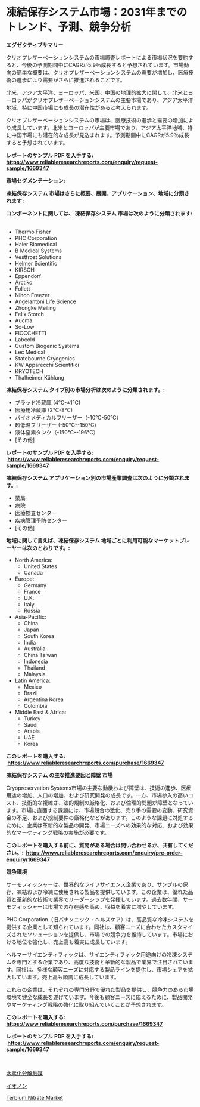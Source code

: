 <p><h1>凍結保存システム市場：2031年までのトレンド、予測、競争分析</h1></p><p><strong>エグゼクティブサマリー</strong></p>
<p><p>クリオプレザーベーションシステムの市場調査レポートによる市場状況を要約すると、今後の予測期間中にCAGRが5.9％成長すると予想されています。市場動向の簡単な概要は、クリオプレザーベーションシステムの需要が増加し、医療技術の進歩により需要がさらに推進されることです。</p><p>北米、アジア太平洋、ヨーロッパ、米国、中国の地理的拡大に関して、北米とヨーロッパがクリオプレザーベーションシステムの主要市場であり、アジア太平洋地域、特に中国市場にも成長の潜在性があると考えられます。</p><p>クリオプレザーベーションシステムの市場は、医療技術の進歩と需要の増加により成長しています。北米とヨーロッパが主要市場であり、アジア太平洋地域、特に中国市場にも潜在的な成長が見込まれます。予測期間中にCAGRが5.9％成長すると予想されています。</p></p>
<p><strong>レポートのサンプル PDF を入手する: <a href="https://www.reliableresearchreports.com/enquiry/request-sample/1669347">https://www.reliableresearchreports.com/enquiry/request-sample/1669347</a></strong></p>
<p><strong>市場セグメンテーション:</strong></p>
<p><strong> 凍結保存システム 市場はさらに概要、展開、アプリケーション、地域に分類されます :</strong></p>
<p><strong>コンポーネントに関しては、 凍結保存システム 市場は次のように分類されます: &nbsp;</strong></p>
<p><ul><li>Thermo Fisher</li><li>PHC Corporation</li><li>Haier Biomedical</li><li>B Medical Systems</li><li>Vestfrost Solutions</li><li>Helmer Scientific</li><li>KIRSCH</li><li>Eppendorf</li><li>Arctiko</li><li>Follett</li><li>Nihon Freezer</li><li>Angelantoni Life Science</li><li>Zhongke Meiling</li><li>Felix Storch</li><li>Aucma</li><li>So-Low</li><li>FIOCCHETTI</li><li>Labcold</li><li>Custom Biogenic Systems</li><li>Lec Medical</li><li>Statebourne Cryogenics</li><li>KW Apparecchi Scientifici</li><li>KRYOTECH</li><li>Thalheimer Kühlung</li></ul></p>
<p><strong> 凍結保存システム タイプ別の市場分析は次のように分類されます。:</strong></p>
<p><ul><li>ブラッド冷蔵庫 (4℃-±1℃)</li><li>医療用冷蔵庫 (2℃-8℃)</li><li>バイオメディカルフリーザー（-10℃-50℃）</li><li>超低温フリーザー (-50℃--150℃)</li><li>液体窒素タンク（-150℃--196℃）</li><li>[その他]</li></ul></p>
<p><strong>レポートのサンプル PDF を入手する: &nbsp;<a href="https://www.reliableresearchreports.com/enquiry/request-sample/1669347">https://www.reliableresearchreports.com/enquiry/request-sample/1669347</a></strong></p>
<p><strong> 凍結保存システム アプリケーション別の市場産業調査は次のように分類されます。:</strong></p>
<p><ul><li>薬局</li><li>病院</li><li>医療検査センター</li><li>疾病管理予防センター</li><li>[その他]</li></ul></p>
<p><strong>地域に関して言えば、凍結保存システム 地域ごとに利用可能なマーケットプレーヤーは次のとおりです。:</strong></p>
<p><ul>
    <li>
        North America:
        <ul>
            <li>United States</li>
            <li>Canada</li>
        </ul>
    </li>
    <li>
        Europe:
        <ul>
            <li>Germany</li>
            <li>France</li>
            <li>U.K.</li>
            <li>Italy</li>
            <li>Russia</li>
        </ul>
    </li>
    <li>
        Asia-Pacific:
        <ul>
            <li>China</li>
            <li>Japan</li>
            <li>South Korea</li>
            <li>India</li>
            <li>Australia</li>
            <li>China Taiwan</li>
            <li>Indonesia</li>
            <li>Thailand</li>
            <li>Malaysia</li>
        </ul>
    </li>
    <li>
        Latin America:
        <ul>
            <li>Mexico</li>
            <li>Brazil</li>
            <li>Argentina Korea</li>
            <li>Colombia</li>
        </ul>
    </li>
    <li>
        Middle East & Africa:
        <ul>
            <li>Turkey</li>
            <li>Saudi</li>
            <li>Arabia</li>
            <li>UAE</li>
            <li>Korea</li>
        </ul>
    </li>
    </ul></p>
<p><strong>このレポートを購入する: &nbsp;<a href="https://www.reliableresearchreports.com/purchase/1669347">https://www.reliableresearchreports.com/purchase/1669347</a></strong></p>
<p><strong>凍結保存システム の主な推進要因と障壁 市場</strong></p>
<p><p>Cryopreservation Systems市場の主要な動機および障壁は、技術の進歩、医療用途の増加、人口の増加、および研究開発の成長です。一方、市場参入の高いコスト、技術的な複雑さ、法的規制の厳格化、および倫理的問題が障壁となっています。市場に直面する課題には、市場競合の激化、売り手の需要の変動、研究資金の不足、および規制要件の厳格化などがあります。このような課題に対処するために、企業は革新的な製品の開発、市場ニーズへの効果的な対応、および効果的なマーケティング戦略の実施が必要です。</p></p>
<p><strong>このレポートを購入する前に、質問がある場合は問い合わせるか、共有してください。:&nbsp; <a href="https://www.reliableresearchreports.com/enquiry/pre-order-enquiry/1669347">https://www.reliableresearchreports.com/enquiry/pre-order-enquiry/1669347</a></strong></p>
<p><strong>競争環境</strong></p>
<p><p>サーモフィッシャーは、世界的なライフサイエンス企業であり、サンプルの保存、凍結および冷凍に使用される製品を提供しています。この企業は、優れた品質と革新的な技術で業界でリーダーシップを発揮しています。過去数年間、サーモフィッシャーは市場での存在感を高め、収益を着実に増やしています。</p><p>PHC Corporation（旧パナソニック・ヘルスケア）は、高品質な冷凍システムを提供する企業として知られています。同社は、顧客ニーズに合わせたカスタマイズされたソリューションを提供し、市場での競争力を維持しています。市場における地位を強化し、売上高も着実に成長しています。</p><p>ヘルマーサイエンティフィックは、サイエンティフィック用途向けの冷凍システムを専門とする企業であり、高度な技術と革新的な製品で業界で注目されています。同社は、多様な顧客ニーズに対応する製品ラインを提供し、市場シェアを拡大しています。売上高も順調に成長しています。</p><p>これらの企業は、それぞれの専門分野で優れた製品を提供し、競争力のある市場環境で健全な成長を遂げています。今後も顧客ニーズに応えるために、製品開発やマーケティング戦略の強化に取り組んでいくことが予想されます。</p></p>
<p><strong>このレポートを購入する: &nbsp; <a href="https://www.reliableresearchreports.com/purchase/1669347">https://www.reliableresearchreports.com/purchase/1669347</a></strong></p>
<p><strong>レポートのサンプル PDF を入手する: &nbsp;<a href="https://www.reliableresearchreports.com/enquiry/request-sample/1669347">https://www.reliableresearchreports.com/enquiry/request-sample/1669347</a></strong><strong></strong></p>
<p>&nbsp;</p>
<p><p><a href="https://medium.com/@levihamilton5801940/%E6%B0%B4%E7%B4%A0%E5%8C%96%E6%B0%B4%E7%B4%A0%E8%A7%A6%E5%AA%92%E5%B8%82%E5%A0%B4%E3%83%A1%E3%83%88%E3%83%AA%E3%83%83%E3%82%AF%E3%82%B9%E3%81%AE%E3%83%87%E3%82%B3%E3%83%BC%E3%83%89-%E5%B8%82%E5%A0%B4%E3%82%B7%E3%82%A7%E3%82%A2-%E3%83%88%E3%83%AC%E3%83%B3%E3%83%89-%E6%88%90%E9%95%B7%E3%83%91%E3%82%BF%E3%83%BC%E3%83%B3-2a55aae82bbd">水素化分解触媒</a></p><p><a href="https://medium.com/@cierrahayes94/%E3%82%A2%E3%82%A4%E3%82%AA%E3%83%B3%E3%83%9E%E3%83%BC%E3%82%B1%E3%83%83%E3%83%88%E3%81%AE%E5%88%86%E6%9E%90-%E3%81%9D%E3%81%AEcagr-%E5%B8%82%E5%A0%B4%E3%82%BB%E3%82%B0%E3%83%A1%E3%83%B3%E3%83%86%E3%83%BC%E3%82%B7%E3%83%A7%E3%83%B3-%E3%81%8A%E3%82%88%E3%81%B3%E4%B8%96%E7%95%8C%E7%9A%84%E3%81%AA%E6%A5%AD%E7%95%8C%E6%A6%82%E8%A6%81-e5887bd51750">イオノン</a></p><p><a href="https://butternut-bug-553.notion.site/Terbium-Nitrate-Market-Furnish-Information-about-Market-Size-Market-Share-Market-Dynamics-and-Pro-6e4c3d94162042de808e546bc98d15c0">Terbium Nitrate Market</a></p></p>